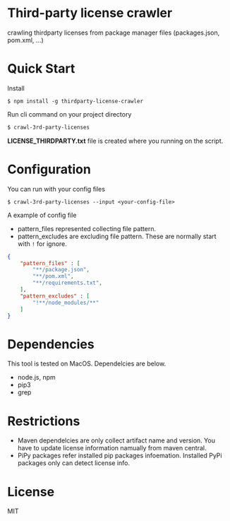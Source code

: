 # Third-party license crawler
crawling thirdparty licenses from package manager files (packages.json, pom.xml, ...)

# Quick Start
Install
```bashnpm install -g thirdparty-license-crawler
$ npm install -g thirdparty-license-crawler
```

Run cli command on your project directory
```bash
$ crawl-3rd-party-licenses
```

**LICENSE_THIRDPARTY.txt** file is created where you running on the script.

# Configuration
You can run with your config files
```
$ crawl-3rd-party-licenses --input <your-config-file>
```

A example of config file
* pattern_files represented collecting file pattern.
* pattern_excludes are excluding file pattern. These are normally start with ```!``` for ignore.
```json
{
    "pattern_files" : [
        "**/package.json",
        "**/pom.xml",
        "**/requirements.txt",
    ],
    "pattern_excludes" : [
        "!**/node_modules/**"
    ]
}
```

# Dependencies
This tool is tested on MacOS. Dependelcies are below.
* node.js, npm
* pip3
* grep

# Restrictions
* Maven dependelcies are only collect artifact name and version. You have to update license information namually from maven central.
* PiPy packages refer installed pip packages infoemation. Installed PyPi packages only can detect license info.

# License
MIT